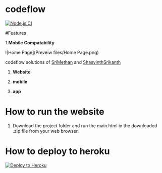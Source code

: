 # codeflow
[![Node.js CI](https://github.com/CodeLegends-org/codeflow/actions/workflows/node.js.yml/badge.svg?branch=main)](https://github.com/CodeLegends-org/codeflow/actions/workflows/node.js.yml)

#Features

1.**Mobile Compatability**

![Home Page](Preveiw files/Home Page.png)

codeflow solutions of [SriMethan](https://github.com/srimethan) and [ShasvinthSrikanth](https://github.com/shasvinthsrikanth)

1. **Website**

2. **mobile**

3. **app**

# How to run the website

1. Download the project folder and run the main.html in the downloaded .zip file from your web browser.

# How to deploy to heroku

[![Deploy to Heroku](https://www.herokucdn.com/deploy/button.png)](https://heroku.com/deploy)  

